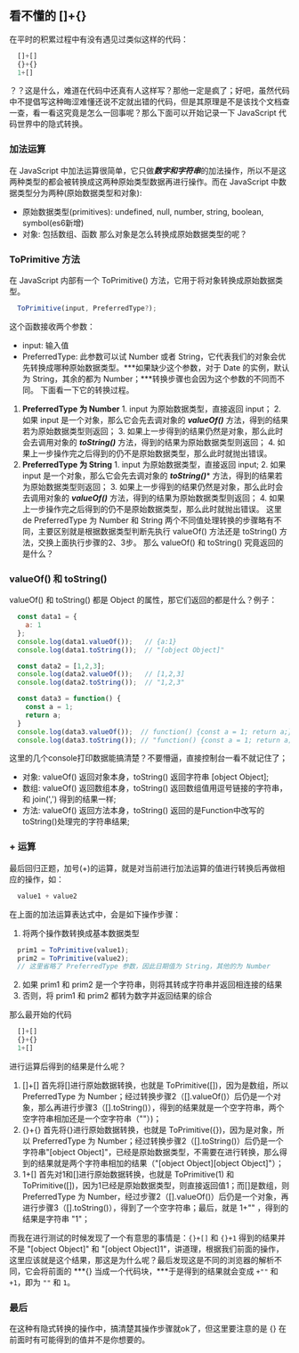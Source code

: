 ## 看不懂的 []+{}

在平时的积累过程中有没有遇见过类似这样的代码：
``` javascript
  []+[]
  {}+{}
  1+[]
```
？？这是什么，难道在代码中还真有人这样写？那他一定是疯了；好吧，虽然代码中不提倡写这种晦涩难懂还说不定就出错的代码，但是其原理是不是该找个文档查一查，看一看这究竟是怎么一回事呢？那么下面可以开始记录一下 JavaScript 代码世界中的隐式转换。

### 加法运算

在 JavaScript 中加法运算很简单，它只做***数字和字符串***的加法操作，所以不是这两种类型的都会被转换成这两种原始类型数据再进行操作。而在 JavaScript 中数据类型分为两种(原始数据类型和对象):
  - 原始数据类型(primitives): undefined, null, number, string, boolean, symbol(es6新增)
  - 对象: 包括数组、函数
那么对象是怎么转换成原始数据类型的呢？

### ToPrimitive 方法

在 JavaScript 内部有一个 ToPrimitive() 方法，它用于将对象转换成原始数据类型。
``` javascript
  ToPrimitive(input, PreferredType?);
```
这个函数接收两个参数：
 - input: 输入值
 - PreferredType: 此参数可以试 Number 或者 String，它代表我们的对象会优先转换成哪种原始数据类型。***如果缺少这个参数，对于 Date 的实例，默认为 String，其余的都为 Number；***转换步骤也会因为这个参数的不同而不同。
下面看一下它的转换过程。

  1. **PreferredType 为 Number**
    1. input 为原始数据类型，直接返回 input；
    2. 如果 input 是一个对象，那么它会先去调对象的 ***valueOf()*** 方法，得到的结果若为原始数据类型则返回；
    3. 如果上一步得到的结果仍然是对象，那么此时会去调用对象的 ***toString()*** 方法，得到的结果为原始数据类型则返回；
    4. 如果上一步操作完之后得到的仍不是原始数据类型，那么此时就抛出错误。
  2. **PreferredType 为 String**
    1. input 为原始数据类型，直接返回 input;
    2. 如果 input 是一个对象，那么它会先去调对象的 ***toString()**** 方法，得到的结果若为原始数据类型则返回；
    3. 如果上一步得到的结果仍然是对象，那么此时会去调用对象的 ***valueOf()*** 方法，得到的结果为原始数据类型则返回；
    4. 如果上一步操作完之后得到的仍不是原始数据类型，那么此时就抛出错误。
  这里de PreferredType 为 Number 和 String 两个不同值处理转换的步骤略有不同，主要区别就是根据数据类型判断先执行 valueOf() 方法还是 toString() 方法，交换上面执行步骤的2、3步。
  那么 valueOf() 和 toString() 究竟返回的是什么？

### valueOf() 和 toString()

valueOf() 和 toString() 都是 Object 的属性，那它们返回的都是什么？例子：
``` javascript
  const data1 = {
    a: 1
  };
  console.log(data1.valueOf());   // {a:1}
  console.log(data1.toString());  // "[object Object]"

  const data2 = [1,2,3];
  console.log(data2.valueOf());   // [1,2,3]
  console.log(data2.toString());  // "1,2,3"

  const data3 = function() {
    const a = 1;
    return a;
  }
  console.log(data3.valueOf());  // function() {const a = 1; return a;}
  console.log(data3.toString()); // "function() {const a = 1; return a;}"
```
这里的几个console打印数据能搞清楚？不要懵逼，直接控制台一看不就记住了；
- 对象: valueOf() 返回对象本身，toString() 返回字符串 [object Object];
- 数组: valueOf() 返回数组本身，toString() 返回数组值用逗号链接的字符串，和 join(',') 得到的结果一样;
- 方法: valueOf() 返回方法本身，toString() 返回的是Function中改写的toString()处理完的字符串结果;

### + 运算

最后回归正题，加号(+)的运算，就是对当前进行加法运算的值进行转换后再做相应的操作，如：
``` javascript
  value1 + value2
```
在上面的加法运算表达式中，会是如下操作步骤：
  1. 将两个操作数转换成基本数据类型
  ``` javascript
    prim1 = ToPrimitive(value1);
    prim2 = ToPrimitive(value2);
    // 这里省略了 PreferredType 参数，因此日期值为 String，其他的为 Number
  ```
  2. 如果 prim1 和 prim2 是一个字符串，则将其转成字符串并返回相连接的结果
  3. 否则，将 prim1 和 prim2 都转为数字并返回结果的综合

那么最开始的代码
``` javascript
  []+[]
  {}+{}
  1+[]
```
进行运算后得到的结果是什么呢？
 1. []+[] 首先将[]进行原始数据转换，也就是 ToPrimitive([])，因为是数组，所以 PreferredType 为 Number；经过转换步骤2（[].valueOf()）后仍是一个对象，那么再进行步骤3（[].toString()），得到的结果就是一个空字符串，两个空字符串相加还是一个空字符串（""）)；
 2. {}+{} 首先将{}进行原始数据转换，也就是 ToPrimitive({})，因为是对象，所以 PreferredType 为 Number；经过转换步骤2（[].toString()）后仍是一个字符串"[object Object]"，已经是原始数据类型，不需要在进行转换，那么得到的结果就是两个字符串相加的结果（"[object Object][object Object]"）；
 3. 1+[] 首先对1和[]进行原始数据转换，也就是 ToPrimitive(1) 和 ToPrimitive([])，因为1已经是原始数据类型，则直接返回值1；而[]是数组，则 PreferredType 为 Number，经过步骤2（[].valueOf()）后仍是一个对象，再进行步骤3（[].toString()），得到了一个空字符串；最后，就是 1+"" ，得到的结果是字符串 "1"；

而我在进行测试的时候发现了一个有意思的事情是：```{}+[]``` 和 ```{}+1``` 得到的结果并不是 "[object Object]" 和 "[object Object]1"，讲道理，根据我们前面的操作，这里应该就是这个结果，那这是为什么呢？最后发现这是不同的浏览器的解析不同，它会将前面的 ***{} 当成一个代码块，***于是得到的结果就会变成 ```+""``` 和 ```+1```，即为 ```""``` 和 ```1```。

### 最后

在这种有隐式转换的操作中，搞清楚其操作步骤就ok了，但这里要注意的是 {} 在前面时有可能得到的值并不是你想要的。
